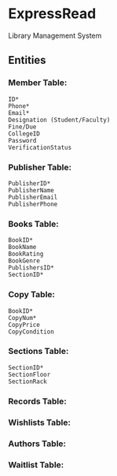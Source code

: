 # ExpressRead
Library Management System

## Entities

### Member Table: 
	ID*
	Phone*
	Email*
	Designation (Student/Faculty)
	Fine/Due
	CollegeID
	Password
	VerificationStatus
			  
### Publisher Table:
	PublisherID*
	PublisherName
	PublisherEmail
	PublisherPhone

### Books Table:
	BookID*
	BookName
	BookRating
	BookGenre
	PublishersID*
	SectionID*

### Copy Table:
	BookID*
	CopyNum*
	CopyPrice
	CopyCondition

### Sections Table:
	SectionID*
	SectionFloor
	SectionRack
	
### Records Table:

### Wishlists Table:

### Authors Table:

### Waitlist Table:

